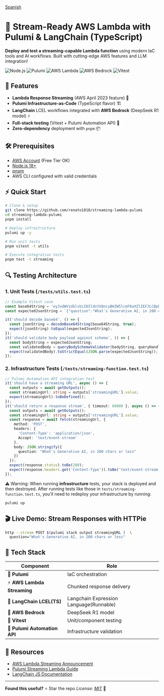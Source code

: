 [Spanish](README.es.md)

# 🚀 Stream-Ready AWS Lambda with Pulumi & LangChain (TypeScript)

**Deploy and test a streaming-capable Lambda function** using modern IaC tools and AI workflows. Built with cutting-edge AWS features and LLM integration!

![Node.js](https://img.shields.io/badge/Node.js-18+-339933)
![Pulumi](https://img.shields.io/badge/Pulumi-IAAC_%E2%9A%99%EF%B8%8F-blue)
![AWS Lambda](https://img.shields.io/badge/AWS-Lambda_Streaming-FF9900)
![AWS Bedrock](https://img.shields.io/badge/AWS-Bedrock-Models)
![Vitest](https://img.shields.io/badge/Testing-Vitest-6E9F18)

## 🌟 Features

- **Lambda Response Streaming** (AWS April 2023 feature) 💨
- **Pulumi Infrastructure-as-Code** (TypeScript flavor) 🏗️
- **LangChain** LCEL workflows integrated with **AWS Bedrock** (DeepSeek R1 model) ⚡
- **Full-stack testing** (Vitest + Pulumi Automation API) 🧪
- **Zero-dependency** deployment with `pnpm` 📦

## 🛠️ Prerequisites

- [AWS Account](https://aws.amazon.com/free) (Free Tier OK)
- [Node.js 18+](https://nodejs.org/en/download)
- [pnpm](https://pnpm.io/installation)
- AWS CLI configured with valid credentials

## ⚡ Quick Start

```bash
# Clone & setup
git clone https://github.com/renato1010/streaming-lambda-pulumi
cd streaming-lambda-pulumi
pnpm install

# Deploy infrastructure
pulumi up -y

# Run unit tests
pnpm vitest -t utils

# Execute integration tests
pnpm test -t streaming
```

## 🔍 Testing Architecture

### 1. Unit Tests (`/tests/utils.test.ts`)

```typescript
// Example Vitest case
const base64String = 'eyJxdWVzdGlvbiI6IldoYXQncyBHZW5lcmF0aXZlIEFJLCBpbiAyMDAgY2hhcnMgb3IgbGVzcyJ9';
const expectedJsonString = `{"question":"What's Generative AI, in 200 chars or less"}`;

it('should decode base64', () => {
  const jsonString = decodeBase64String(base64String, true);
  expect(jsonString).toEqual(expectedJsonString);
});
it('should validate body payload against schema', () => {
  const bodyString = expectedJsonString;
  const validatedBody = queryBodySchemaValidator(bodyString, queryHandlerSchema);
  expect(validatedBody).toStrictEqual(JSON.parse(expectedJsonString));
});
```

### 2. Infrastructure Tests (`/tests/streaming-function.test.ts`)

```typescript
// Pulumi Automation API integration test
it('should have a streaming URL', async () => {
  const outputs = await getOutputs();
  const streamingUrl: string = outputs['streamingURL'].value;
  expect(streamingUrl).toBeDefined();
});
it('should return a response stream', { timeout: 60000 }, async () => {
  const outputs = await getOutputs();
  const streamingUrl: string = outputs['streamingURL'].value;
  const response = await fetch(streamingUrl, {
    method: 'POST',
    headers: {
      'Content-Type': 'application/json',
      Accept: 'text/event-stream'
    },
    body: JSON.stringify({
      question: "What's Generative AI, in 200 chars or less"
    })
  });
  expect(response.status).toBe(200);
  expect(response.headers.get('Content-Type')).toBe('text/event-stream');
});
```

⚠️ Warning: When running **infrastructure** tests, your stack is deployed and then destroyed. After
running tests like those in `tests/streaming-function.test.ts`, you'll need to redeploy your
infrastructure by running:

```bash
pulumi up
```

## 🎬 Live Demo: Stream Responses with HTTPie

```bash
http --stream POST $(pulumi stack output streamingURL )  \
  question="What's Generative AI, in 200 chars or less"
```

## 🧩 Tech Stack

| Component                    | Role                                    |
| ---------------------------- | --------------------------------------- |
| 🐑 **Pulumi**                | IaC orchestration                       |
| ⚡ **AWS Lambda Streaming**  | Chunked response delivery               |
| 🔗 **LangChain LCEL(TS)**    | Langchain Expression Language(Runnable) |
| 🤖 **AWS Bedrock**           | DeepSeek R1 model                       |
| 🧪 **Vitest**                | Unit/component testing                  |
| 🤖 **Pulumi Automation API** | Infrastructure validation               |

## 🔗 Resources

- [AWS Lambda Streaming Announcement](https://aws.amazon.com/blogs/compute/introducing-aws-lambda-response-streaming/)
- [Pulumi Streaming Lambda Guide](https://www.pulumi.com/blog/aws-lambda-response-streaming/)
- [LangChain JS Documentation](https://js.langchain.com/docs/how_to/sequence/)

---

**Found this useful?** ⭐ Star the repo
_License: [MIT](LICENSE)_ 📜

